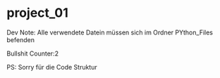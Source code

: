 # project_01


Dev Note:
Alle verwendete Datein müssen sich im Ordner PYthon_Files befenden


















Bullshit Counter:2




PS:
Sorry für die Code Struktur
